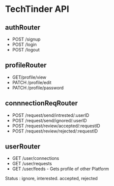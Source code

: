 # TechTinder API

## authRouter

- POST /signup
- POST /login
- POST /logout

## profileRouter

- GET/profile/view
- PATCH /profile/edit
- PATCH /profile/password

## connnectionReqRouter

- POST /request/send/intrested/:userID
- POST /request/send/ignored/:userID
- POST /request/review/accepted/:requestID
- POST /request/review/rejected/:requestID

## userRouter

- GET /user/connections
- GET /user/requests
- GET /user/feeds - Gets profile of other Platform

Status : ignore, interested. accepted, rejected
